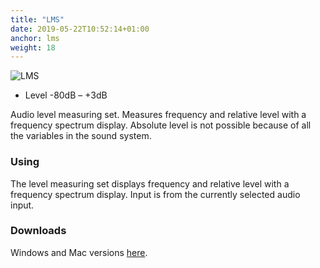 ```yaml
---
title: "LMS"
date: 2019-05-22T10:52:14+01:00
anchor: lms
weight: 18
---
```


![LMS][1]

 * Level -80dB &ndash; +3dB

Audio level measuring set. Measures frequency and relative level with
a frequency spectrum display. Absolute level is not possible because
of all the variables in the sound system.

### Using
The level measuring set displays frequency and relative level with a
frequency spectrum display. Input is from the currently selected audio
input.

### Downloads
Windows and Mac versions [here][2].

 [1]: images/LMS.png
 [2]: https://github.com/billthefarmer/audiotools/releases (https://github.com/billthefarmer/audiotools/releases)
